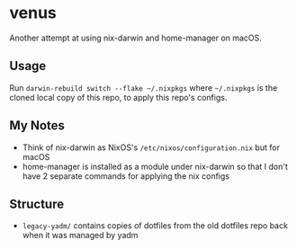 # venus

Another attempt at using nix-darwin and home-manager on macOS.

## Usage

Run `darwin-rebuild switch --flake ~/.nixpkgs` where `~/.nixpkgs` is the cloned local copy of this repo, to apply this repo's configs.

## My Notes
- Think of nix-darwin as NixOS's `/etc/nixos/configuration.nix` but for macOS
- home-manager is installed as a module under nix-darwin so that I don't have 2 separate commands for applying the nix configs

## Structure
- `legacy-yadm/` contains copies of dotfiles from the old dotfiles repo back when it was managed by yadm